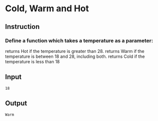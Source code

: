 # Cold, Warm and Hot
## Instruction
### Define a function which takes a temperature as a parameter:

returns Hot if the temperature is greater than 28.
returns Warm if the temperature is between 18 and 28, including both.
returns Cold if the temperature is less than 18


## Input
`18
`
## Output
`Warm`